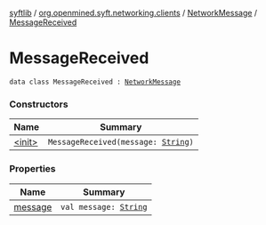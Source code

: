 [syftlib](../../../index.md) / [org.openmined.syft.networking.clients](../../index.md) / [NetworkMessage](../index.md) / [MessageReceived](./index.md)

# MessageReceived

`data class MessageReceived : `[`NetworkMessage`](../index.md)

### Constructors

| Name | Summary |
|---|---|
| [&lt;init&gt;](-init-.md) | `MessageReceived(message: `[`String`](https://kotlinlang.org/api/latest/jvm/stdlib/kotlin/-string/index.html)`)` |

### Properties

| Name | Summary |
|---|---|
| [message](message.md) | `val message: `[`String`](https://kotlinlang.org/api/latest/jvm/stdlib/kotlin/-string/index.html) |
